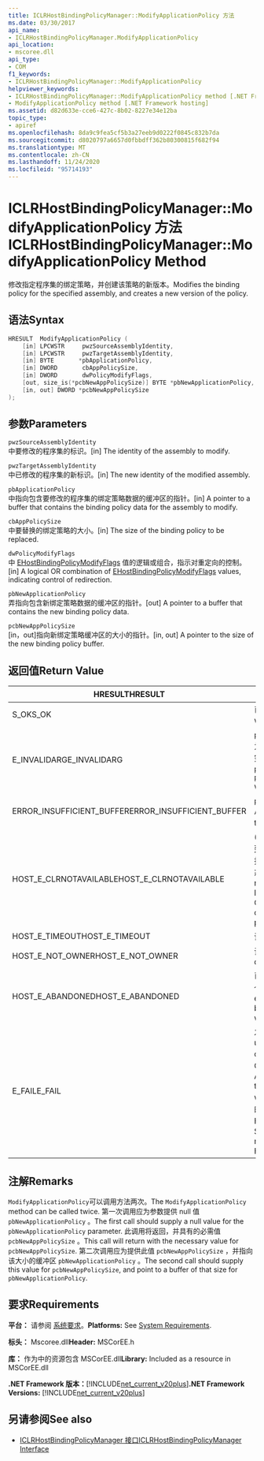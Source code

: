 ```yaml
---
title: ICLRHostBindingPolicyManager::ModifyApplicationPolicy 方法
ms.date: 03/30/2017
api_name:
- ICLRHostBindingPolicyManager.ModifyApplicationPolicy
api_location:
- mscoree.dll
api_type:
- COM
f1_keywords:
- ICLRHostBindingPolicyManager::ModifyApplicationPolicy
helpviewer_keywords:
- ICLRHostBindingPolicyManager::ModifyApplicationPolicy method [.NET Framework hosting]
- ModifyApplicationPolicy method [.NET Framework hosting]
ms.assetid: d82d633e-cce6-427c-8b02-8227e34e12ba
topic_type:
- apiref
ms.openlocfilehash: 8da9c9fea5cf5b3a27eeb9d0222f0845c832b7da
ms.sourcegitcommit: d8020797a6657d0fbbdff362b80300815f682f94
ms.translationtype: MT
ms.contentlocale: zh-CN
ms.lasthandoff: 11/24/2020
ms.locfileid: "95714193"
---
```

# <a name="iclrhostbindingpolicymanagermodifyapplicationpolicy-method"></a><span data-ttu-id="7f71f-102">ICLRHostBindingPolicyManager::ModifyApplicationPolicy 方法</span><span class="sxs-lookup"><span data-stu-id="7f71f-102">ICLRHostBindingPolicyManager::ModifyApplicationPolicy Method</span></span>

<span data-ttu-id="7f71f-103">修改指定程序集的绑定策略，并创建该策略的新版本。</span><span class="sxs-lookup"><span data-stu-id="7f71f-103">Modifies the binding policy for the specified assembly, and creates a new version of the policy.</span></span>  
  
## <a name="syntax"></a><span data-ttu-id="7f71f-104">语法</span><span class="sxs-lookup"><span data-stu-id="7f71f-104">Syntax</span></span>  
  
```cpp  
HRESULT  ModifyApplicationPolicy (  
    [in] LPCWSTR     pwzSourceAssemblyIdentity,
    [in] LPCWSTR     pwzTargetAssemblyIdentity,  
    [in] BYTE       *pbApplicationPolicy,  
    [in] DWORD       cbAppPolicySize,  
    [in] DWORD       dwPolicyModifyFlags,  
    [out, size_is(*pcbNewAppPolicySize)] BYTE *pbNewApplicationPolicy,
    [in, out] DWORD *pcbNewAppPolicySize  
);  
```  
  
## <a name="parameters"></a><span data-ttu-id="7f71f-105">参数</span><span class="sxs-lookup"><span data-stu-id="7f71f-105">Parameters</span></span>  

 `pwzSourceAssemblyIdentity`  
 <span data-ttu-id="7f71f-106">中要修改的程序集的标识。</span><span class="sxs-lookup"><span data-stu-id="7f71f-106">[in] The identity of the assembly to modify.</span></span>  
  
 `pwzTargetAssemblyIdentity`  
 <span data-ttu-id="7f71f-107">中已修改的程序集的新标识。</span><span class="sxs-lookup"><span data-stu-id="7f71f-107">[in] The new identity of the modified assembly.</span></span>  
  
 `pbApplicationPolicy`  
 <span data-ttu-id="7f71f-108">中指向包含要修改的程序集的绑定策略数据的缓冲区的指针。</span><span class="sxs-lookup"><span data-stu-id="7f71f-108">[in] A pointer to a buffer that contains the binding policy data for the assembly to modify.</span></span>  
  
 `cbAppPolicySize`  
 <span data-ttu-id="7f71f-109">中要替换的绑定策略的大小。</span><span class="sxs-lookup"><span data-stu-id="7f71f-109">[in] The size of the binding policy to be replaced.</span></span>  
  
 `dwPolicyModifyFlags`  
 <span data-ttu-id="7f71f-110">中 [EHostBindingPolicyModifyFlags](ehostbindingpolicymodifyflags-enumeration.md) 值的逻辑或组合，指示对重定向的控制。</span><span class="sxs-lookup"><span data-stu-id="7f71f-110">[in] A logical OR combination of [EHostBindingPolicyModifyFlags](ehostbindingpolicymodifyflags-enumeration.md) values, indicating control of redirection.</span></span>  
  
 `pbNewApplicationPolicy`  
 <span data-ttu-id="7f71f-111">弄指向包含新绑定策略数据的缓冲区的指针。</span><span class="sxs-lookup"><span data-stu-id="7f71f-111">[out] A pointer to a buffer that contains the new binding policy data.</span></span>  
  
 `pcbNewAppPolicySize`  
 <span data-ttu-id="7f71f-112">[in，out]指向新绑定策略缓冲区的大小的指针。</span><span class="sxs-lookup"><span data-stu-id="7f71f-112">[in, out] A pointer to the size of the new binding policy buffer.</span></span>  
  
## <a name="return-value"></a><span data-ttu-id="7f71f-113">返回值</span><span class="sxs-lookup"><span data-stu-id="7f71f-113">Return Value</span></span>  
  
|<span data-ttu-id="7f71f-114">HRESULT</span><span class="sxs-lookup"><span data-stu-id="7f71f-114">HRESULT</span></span>|<span data-ttu-id="7f71f-115">说明</span><span class="sxs-lookup"><span data-stu-id="7f71f-115">Description</span></span>|  
|-------------|-----------------|  
|<span data-ttu-id="7f71f-116">S_OK</span><span class="sxs-lookup"><span data-stu-id="7f71f-116">S_OK</span></span>|<span data-ttu-id="7f71f-117">已成功修改策略。</span><span class="sxs-lookup"><span data-stu-id="7f71f-117">The policy was modified successfully.</span></span>|  
|<span data-ttu-id="7f71f-118">E_INVALIDARG</span><span class="sxs-lookup"><span data-stu-id="7f71f-118">E_INVALIDARG</span></span>|<span data-ttu-id="7f71f-119">`pwzSourceAssemblyIdentity` 或为 `pwzTargetAssemblyIdentity` 空引用。</span><span class="sxs-lookup"><span data-stu-id="7f71f-119">`pwzSourceAssemblyIdentity` or `pwzTargetAssemblyIdentity` was a null reference.</span></span>|  
|<span data-ttu-id="7f71f-120">ERROR_INSUFFICIENT_BUFFER</span><span class="sxs-lookup"><span data-stu-id="7f71f-120">ERROR_INSUFFICIENT_BUFFER</span></span>|<span data-ttu-id="7f71f-121">`pbNewApplicationPolicy` 太小。</span><span class="sxs-lookup"><span data-stu-id="7f71f-121">`pbNewApplicationPolicy` is too small.</span></span>|  
|<span data-ttu-id="7f71f-122">HOST_E_CLRNOTAVAILABLE</span><span class="sxs-lookup"><span data-stu-id="7f71f-122">HOST_E_CLRNOTAVAILABLE</span></span>|<span data-ttu-id="7f71f-123"> (CLR) 的公共语言运行时未加载到进程中，或 CLR 处于无法运行托管代码或成功处理调用的状态。</span><span class="sxs-lookup"><span data-stu-id="7f71f-123">The common language runtime (CLR) has not been loaded into a process, or the CLR is in a state in which it cannot run managed code or process the call successfully.</span></span>|  
|<span data-ttu-id="7f71f-124">HOST_E_TIMEOUT</span><span class="sxs-lookup"><span data-stu-id="7f71f-124">HOST_E_TIMEOUT</span></span>|<span data-ttu-id="7f71f-125">调用超时。</span><span class="sxs-lookup"><span data-stu-id="7f71f-125">The call timed out.</span></span>|  
|<span data-ttu-id="7f71f-126">HOST_E_NOT_OWNER</span><span class="sxs-lookup"><span data-stu-id="7f71f-126">HOST_E_NOT_OWNER</span></span>|<span data-ttu-id="7f71f-127">调用方不拥有该锁。</span><span class="sxs-lookup"><span data-stu-id="7f71f-127">The caller does not own the lock.</span></span>|  
|<span data-ttu-id="7f71f-128">HOST_E_ABANDONED</span><span class="sxs-lookup"><span data-stu-id="7f71f-128">HOST_E_ABANDONED</span></span>|<span data-ttu-id="7f71f-129">已阻止的线程或纤程正在等待某个事件时，该事件被取消。</span><span class="sxs-lookup"><span data-stu-id="7f71f-129">An event was canceled while a blocked thread or fiber was waiting on it.</span></span>|  
|<span data-ttu-id="7f71f-130">E_FAIL</span><span class="sxs-lookup"><span data-stu-id="7f71f-130">E_FAIL</span></span>|<span data-ttu-id="7f71f-131">发生未知的灾难性故障。</span><span class="sxs-lookup"><span data-stu-id="7f71f-131">An unknown catastrophic failure occurred.</span></span> <span data-ttu-id="7f71f-132">方法返回 E_FAIL 后，CLR 在该进程内将不再可用。</span><span class="sxs-lookup"><span data-stu-id="7f71f-132">After a method returns E_FAIL, the CLR is no longer usable within the process.</span></span> <span data-ttu-id="7f71f-133">对宿主方法的后续调用会返回 HOST_E_CLRNOTAVAILABLE。</span><span class="sxs-lookup"><span data-stu-id="7f71f-133">Subsequent calls to hosting methods return HOST_E_CLRNOTAVAILABLE.</span></span>|  
  
## <a name="remarks"></a><span data-ttu-id="7f71f-134">注解</span><span class="sxs-lookup"><span data-stu-id="7f71f-134">Remarks</span></span>  

 <span data-ttu-id="7f71f-135">`ModifyApplicationPolicy`可以调用方法两次。</span><span class="sxs-lookup"><span data-stu-id="7f71f-135">The `ModifyApplicationPolicy` method can be called twice.</span></span> <span data-ttu-id="7f71f-136">第一次调用应为参数提供 null 值 `pbNewApplicationPolicy` 。</span><span class="sxs-lookup"><span data-stu-id="7f71f-136">The first call should supply a null value for the `pbNewApplicationPolicy` parameter.</span></span> <span data-ttu-id="7f71f-137">此调用将返回，并具有的必需值 `pcbNewAppPolicySize` 。</span><span class="sxs-lookup"><span data-stu-id="7f71f-137">This call will return with the necessary value for `pcbNewAppPolicySize`.</span></span> <span data-ttu-id="7f71f-138">第二次调用应为提供此值 `pcbNewAppPolicySize` ，并指向该大小的缓冲区 `pbNewApplicationPolicy` 。</span><span class="sxs-lookup"><span data-stu-id="7f71f-138">The second call should supply this value for `pcbNewAppPolicySize`, and point to a buffer of that size for `pbNewApplicationPolicy`.</span></span>  
  
## <a name="requirements"></a><span data-ttu-id="7f71f-139">要求</span><span class="sxs-lookup"><span data-stu-id="7f71f-139">Requirements</span></span>  

 <span data-ttu-id="7f71f-140">**平台：** 请参阅 [系统要求](../../get-started/system-requirements.md)。</span><span class="sxs-lookup"><span data-stu-id="7f71f-140">**Platforms:** See [System Requirements](../../get-started/system-requirements.md).</span></span>  
  
 <span data-ttu-id="7f71f-141">**标头：** Mscoree.dll</span><span class="sxs-lookup"><span data-stu-id="7f71f-141">**Header:** MSCorEE.h</span></span>  
  
 <span data-ttu-id="7f71f-142">**库：** 作为中的资源包含 MSCorEE.dll</span><span class="sxs-lookup"><span data-stu-id="7f71f-142">**Library:** Included as a resource in MSCorEE.dll</span></span>  
  
 <span data-ttu-id="7f71f-143">**.NET Framework 版本：**[!INCLUDE[net_current_v20plus](../../../../includes/net-current-v20plus-md.md)]</span><span class="sxs-lookup"><span data-stu-id="7f71f-143">**.NET Framework Versions:** [!INCLUDE[net_current_v20plus](../../../../includes/net-current-v20plus-md.md)]</span></span>  
  
## <a name="see-also"></a><span data-ttu-id="7f71f-144">另请参阅</span><span class="sxs-lookup"><span data-stu-id="7f71f-144">See also</span></span>

- [<span data-ttu-id="7f71f-145">ICLRHostBindingPolicyManager 接口</span><span class="sxs-lookup"><span data-stu-id="7f71f-145">ICLRHostBindingPolicyManager Interface</span></span>](iclrhostbindingpolicymanager-interface.md)

